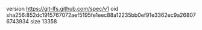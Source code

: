 version https://git-lfs.github.com/spec/v1
oid sha256:852dc1915767072aef5195fe1eec88a12235bb0ef91e3362ec9a268076743934
size 13358

